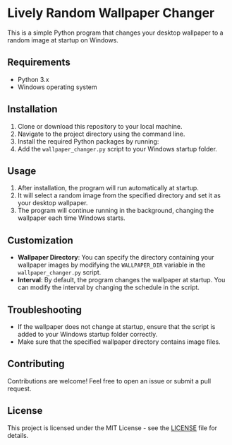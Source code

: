 # Lively Random Wallpaper Changer 

This is a simple Python program that changes your desktop wallpaper to a random image at startup on Windows.

## Requirements
- Python 3.x
- Windows operating system

## Installation
1. Clone or download this repository to your local machine.
2. Navigate to the project directory using the command line.
3. Install the required Python packages by running:
4. Add the `wallpaper_changer.py` script to your Windows startup folder.

## Usage
1. After installation, the program will run automatically at startup.
2. It will select a random image from the specified directory and set it as your desktop wallpaper.
3. The program will continue running in the background, changing the wallpaper each time Windows starts.

## Customization
- **Wallpaper Directory**: You can specify the directory containing your wallpaper images by modifying the `WALLPAPER_DIR` variable in the `wallpaper_changer.py` script.
- **Interval**: By default, the program changes the wallpaper at startup. You can modify the interval by changing the schedule in the script.

## Troubleshooting
- If the wallpaper does not change at startup, ensure that the script is added to your Windows startup folder correctly.
- Make sure that the specified wallpaper directory contains image files.

## Contributing
Contributions are welcome! Feel free to open an issue or submit a pull request.

## License
This project is licensed under the MIT License - see the [LICENSE](LICENSE) file for details.

